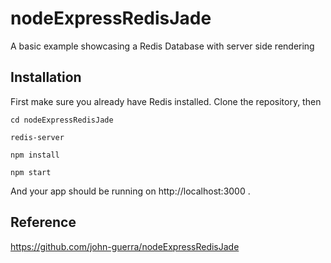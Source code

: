 # nodeExpressRedisJade

A basic example showcasing a Redis Database with server side rendering

## Installation

First make sure you already have Redis installed. Clone the repository, then

```
cd nodeExpressRedisJade

redis-server

npm install

npm start
```

And your app should be running on http://localhost:3000 .

## Reference

https://github.com/john-guerra/nodeExpressRedisJade
